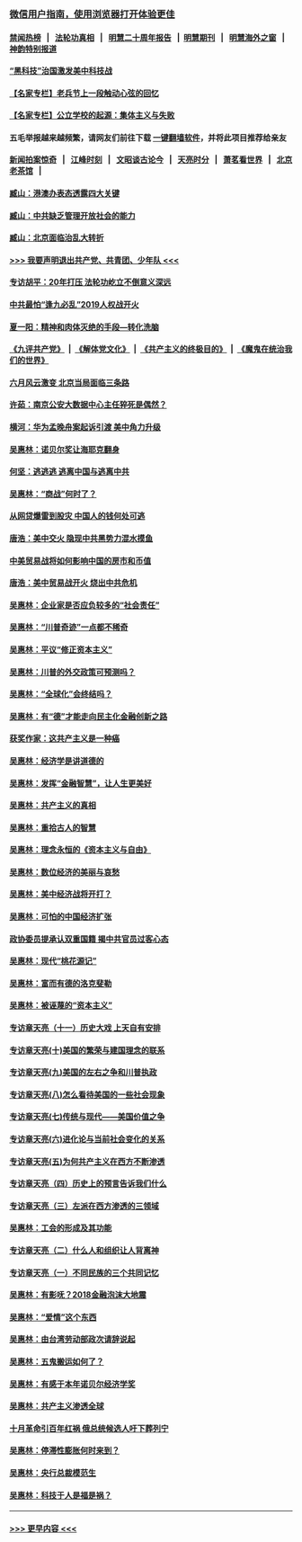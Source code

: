 ### [微信用户指南，使用浏览器打开体验更佳](https://github.com/gfw-breaker/banned-news1/blob/master/indexes/wechat-guide.md?t=0)
#### [禁闻热榜](热点新闻.md?t=0)  &nbsp;&nbsp;|&nbsp;&nbsp; [法轮功真相](https://github.com/gfw-breaker/truth/blob/master/README.md?t=0) &nbsp;&nbsp;|&nbsp;&nbsp; [明慧二十周年报告](https://github.com/gfw-breaker/mh-reports/blob/master/README.md?t=0) &nbsp;&nbsp;|&nbsp;&nbsp;[明慧期刊](https://github.com/gfw-breaker/mh-qikan) &nbsp;&nbsp;|&nbsp;&nbsp; [明慧海外之窗](https://github.com/gfw-breaker/mh-news/blob/master/README.md?t=0) &nbsp;&nbsp;|&nbsp;&nbsp; [神韵特别报道](https://github.com/gfw-breaker/mh-news/blob/master/shenyun.md?t=0)
#### [“黑科技”治国激发美中科技战](../pages/nsc423/n11638056.md?t=02090244) 
#### [【名家专栏】老兵节上一段触动心弦的回忆](../pages/nsc423/n11646016.md?t=02090244) 
#### [【名家专栏】公立学校的起源：集体主义与失败](../pages/nsc423/n11601833.md?t=02090244) 
#### 五毛举报越来越频繁，请网友们前往下载 [一键翻墙软件](https://github.com/gfw-breaker/ssr-accounts)，并将此项目推荐给亲友
#### [新闻拍案惊奇](https://github.com/gfw-breaker/banned-news1/blob/master/pages/link4.md) &nbsp;&nbsp;|&nbsp;&nbsp; [江峰时刻](https://github.com/gfw-breaker/banned-news1/blob/master/pages/link4.md) &nbsp;&nbsp;|&nbsp;&nbsp; [文昭谈古论今](https://github.com/gfw-breaker/banned-news1/blob/master/pages/link4.md) &nbsp;&nbsp;|&nbsp;&nbsp; [天亮时分](https://github.com/gfw-breaker/banned-news1/blob/master/pages/link4.md) &nbsp;&nbsp;|&nbsp;&nbsp; [萧茗看世界](https://github.com/gfw-breaker/banned-news1/blob/master/pages/link4.md) &nbsp;&nbsp;|&nbsp;&nbsp; [北京老茶馆](https://github.com/gfw-breaker/banned-news1/blob/master/pages/link4.md) &nbsp;&nbsp;|&nbsp;&nbsp; 
#### [臧山：港澳办表态透露四大关键](../pages/nsc423/n11421628.md?t=02090244) 
#### [臧山：中共缺乏管理开放社会的能力](../pages/nsc423/n11407457.md?t=02090244) 
#### [臧山：北京面临治乱大转折](../pages/nsc423/n11406895.md?t=02090244) 
#### [>>> 我要声明退出共产党、共青团、少年队 <<<](https://github.com/begood0513/goodnews/blob/master/quit/letter.md) 
#### [专访胡平：20年打压 法轮功屹立不倒意义深远](../pages/nsc423/n11398800.md?t=02090244) 
#### [中共最怕“逢九必乱”2019人权战开火](../pages/nsc423/n11385248.md?t=02090244) 
#### [夏一阳：精神和肉体灭绝的手段—转化洗脑](../pages/nsc423/n11368250.md?t=02090244) 
#### [《九评共产党》](https://github.com/begood0513/9ping.md/blob/master/README.md) &nbsp;|&nbsp; [《解体党文化》](../../../../jtdwh.md/blob/master/README.md)  &nbsp;|&nbsp; [《共产主义的终极目的》](../../../../gczydzjmd.md/blob/master/README.md) &nbsp;|&nbsp; [《魔鬼在统治我们的世界》](../../../../mgztzwmdsj.md/blob/master/README.md) 
#### [六月风云激变 北京当局面临三条路](../pages/nsc423/n11313668.md?t=02090244) 
#### [许茹：南京公安大数据中心主任猝死是偶然？](../pages/nsc423/n11064744.md?t=02090244) 
#### [横河：华为孟晚舟案起诉引渡 美中角力升级](../pages/nsc423/n11027230.md?t=02090244) 
#### [吴惠林：诺贝尔奖让海耶克翻身](../pages/nsc423/n10890049.md?t=02090244) 
#### [何坚：逃逃逃 逃离中国与逃离中共](../pages/nsc423/n10592891.md?t=02090244) 
#### [吴惠林：“商战”何时了？](../pages/nsc423/n10573558.md?t=02090244) 
#### [从网贷爆雷到股灾 中国人的钱何处可逃](../pages/nsc423/n10572800.md?t=02090244) 
#### [唐浩：美中交火 隐现中共黑势力混水摸鱼](../pages/nsc423/n10544040.md?t=02090244) 
#### [中美贸易战将如何影响中国的房市和币值](../pages/nsc423/n10543697.md?t=02090244) 
#### [唐浩：美中贸易战开火 烧出中共危机](../pages/nsc423/n10540126.md?t=02090244) 
#### [吴惠林：企业家是否应负较多的“社会责任”](../pages/nsc423/n10535022.md?t=02090244) 
#### [吴惠林：“川普奇迹”一点都不稀奇](../pages/nsc423/n10512808.md?t=02090244) 
#### [吴惠林：平议“修正资本主义”](../pages/nsc423/n10495724.md?t=02090244) 
#### [吴惠林：川普的外交政策可预测吗？](../pages/nsc423/n10462387.md?t=02090244) 
#### [吴惠林：“全球化”会终结吗？](../pages/nsc423/n10452838.md?t=02090244) 
#### [吴惠林：有“德”才能走向民主化金融创新之路](../pages/nsc423/n10432292.md?t=02090244) 
#### [获奖作家：这共产主义是一种癌](../pages/nsc423/n10431541.md?t=02090244) 
#### [吴惠林：经济学是讲道德的](../pages/nsc423/n10398014.md?t=02090244) 
#### [吴惠林：发挥“金融智慧”，让人生更美好](../pages/nsc423/n10375019.md?t=02090244) 
#### [吴惠林：共产主义的真相](../pages/nsc423/n10351394.md?t=02090244) 
#### [吴惠林：重拾古人的智慧](../pages/nsc423/n10337691.md?t=02090244) 
#### [吴惠林：理念永恒的《资本主义与自由》](../pages/nsc423/n10316274.md?t=02090244) 
#### [吴惠林：数位经济的美丽与哀愁](../pages/nsc423/n10292946.md?t=02090244) 
#### [吴惠林：美中经济战将开打？](../pages/nsc423/n10258825.md?t=02090244) 
#### [吴惠林：可怕的中国经济扩张](../pages/nsc423/n10219147.md?t=02090244) 
#### [政协委员提承认双重国籍 揭中共官员过客心态](../pages/nsc423/n10208809.md?t=02090244) 
#### [吴惠林：现代“桃花源记”](../pages/nsc423/n10185234.md?t=02090244) 
#### [吴惠林：富而有德的洛克斐勒](../pages/nsc423/n10142264.md?t=02090244) 
#### [吴惠林：被诬蔑的“资本主义”](../pages/nsc423/n10124816.md?t=02090244) 
#### [专访章天亮（十一）历史大戏 上天自有安排](../pages/nsc423/n10094905.md?t=02090244) 
#### [专访章天亮(十)美国的繁荣与建国理念的联系](../pages/nsc423/n10094899.md?t=02090244) 
#### [专访章天亮(九)美国的左右之争和川普执政](../pages/nsc423/n10094889.md?t=02090244) 
#### [专访章天亮(八)怎么看待美国的一些社会现象](../pages/nsc423/n10094857.md?t=02090244) 
#### [专访章天亮(七)传统与现代——美国价值之争](../pages/nsc423/n10093140.md?t=02090244) 
#### [专访章天亮(六)进化论与当前社会变化的关系](../pages/nsc423/n10092036.md?t=02090244) 
#### [专访章天亮(五)为何共产主义在西方不断渗透](../pages/nsc423/n10083620.md?t=02090244) 
#### [专访章天亮（四）历史上的预言告诉我们什么](../pages/nsc423/n10083606.md?t=02090244) 
#### [专访章天亮（三）左派在西方渗透的三领域](../pages/nsc423/n10081115.md?t=02090244) 
#### [吴惠林：工会的形成及其功能](../pages/nsc423/n10080633.md?t=02090244) 
#### [专访章天亮（二）什么人和组织让人背离神](../pages/nsc423/n10076637.md?t=02090244) 
#### [专访章天亮（一）不同民族的三个共同记忆](../pages/nsc423/n10074188.md?t=02090244) 
#### [吴惠林：有影呒？2018金融泡沫大地震](../pages/nsc423/n10040534.md?t=02090244) 
#### [吴惠林：“爱情”这个东西](../pages/nsc423/n10019423.md?t=02090244) 
#### [吴惠林：由台湾劳动部政次请辞说起](../pages/nsc423/n9979679.md?t=02090244) 
#### [吴惠林：五鬼搬运如何了？](../pages/nsc423/n9925338.md?t=02090244) 
#### [吴惠林：有感于本年诺贝尔经济学奖](../pages/nsc423/n9871883.md?t=02090244) 
#### [吴惠林：共产主义渗透全球](../pages/nsc423/n9812748.md?t=02090244) 
#### [十月革命引百年红祸 俄总统候选人吁下葬列宁](../pages/nsc423/n9810182.md?t=02090244) 
#### [吴惠林：停滞性膨胀何时来到？](../pages/nsc423/n9764136.md?t=02090244) 
#### [吴惠林：央行总裁模范生](../pages/nsc423/n9728134.md?t=02090244) 
#### [吴惠林：科技于人是福是祸？](../pages/nsc423/n9672982.md?t=02090244) 

----
#### [ >>> 更早内容 <<< ](../indexes/nsc423-earlier.md)
